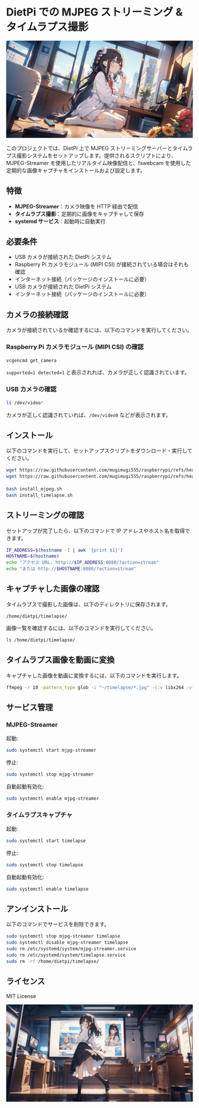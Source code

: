 # DietPi での MJPEG ストリーミング & タイムラプス撮影

![タイトル画像](assets/images/header.png)

このプロジェクトでは、DietPi 上で MJPEG ストリーミングサーバーとタイムラプス撮影システムをセットアップします。提供されるスクリプトにより、MJPEG-Streamer を使用したリアルタイム映像配信と、fswebcam を使用した定期的な画像キャプチャをインストールおよび設定します。

## 特徴
- **MJPEG-Streamer**：カメラ映像を HTTP 経由で配信
- **タイムラプス撮影**：定期的に画像をキャプチャして保存
- **systemd サービス**：起動時に自動実行

## 必要条件
- USB カメラが接続された DietPi システム
- Raspberry Pi カメラモジュール (MIPI CSI) が接続されている場合はそれも確認
- インターネット接続（パッケージのインストールに必要）
- USB カメラが接続された DietPi システム
- インターネット接続（パッケージのインストールに必要）

## カメラの接続確認
カメラが接続されているか確認するには、以下のコマンドを実行してください。

### **Raspberry Pi カメラモジュール (MIPI CSI) の確認**
```bash
vcgencmd get_camera
```
`supported=1 detected=1` と表示されれば、カメラが正しく認識されています。

### **USB カメラの確認**
```bash
ls /dev/video*
```
カメラが正しく認識されていれば、`/dev/video0` などが表示されます。

## インストール
以下のコマンドを実行して、セットアップスクリプトをダウンロード・実行してください。

```bash
wget https://raw.githubusercontent.com/mugimugi555/raspberrypi/refs/heads/main/dietpi/camera/install_mjpeg.sh
wget https://raw.githubusercontent.com/mugimugi555/raspberrypi/refs/heads/main/dietpi/camera/install_timelapse.sh

bash install_mjpeg.sh
bash install_timelapse.sh
```

## ストリーミングの確認
セットアップが完了したら、以下のコマンドで IP アドレスやホスト名を取得できます。

```bash
IP_ADDRESS=$(hostname -I | awk '{print $1}')
HOSTNAME=$(hostname)
echo "アクセス URL: http://$IP_ADDRESS:8080/?action=stream"
echo "または http://$HOSTNAME:8080/?action=stream"
```

## キャプチャした画像の確認
タイムラプスで撮影した画像は、以下のディレクトリに保存されます。

```
/home/dietpi/timelapse/
```

画像一覧を確認するには、以下のコマンドを実行してください。
```bash
ls /home/dietpi/timelapse/
```

## タイムラプス画像を動画に変換
キャプチャした画像を動画に変換するには、以下のコマンドを実行します。
```bash
ffmpeg -r 10 -pattern_type glob -i "~/timelapse/*.jpg" -c:v libx264 -vf "fps=25,format=yuv420p" timelapse.mp4
```

## サービス管理
### **MJPEG-Streamer**
起動:
```bash
sudo systemctl start mjpg-streamer
```
停止:
```bash
sudo systemctl stop mjpg-streamer
```
自動起動有効化:
```bash
sudo systemctl enable mjpg-streamer
```

### **タイムラプスキャプチャ**
起動:
```bash
sudo systemctl start timelapse
```
停止:
```bash
sudo systemctl stop timelapse
```
自動起動有効化:
```bash
sudo systemctl enable timelapse
```

## アンインストール
以下のコマンドでサービスを削除できます。
```bash
sudo systemctl stop mjpg-streamer timelapse
sudo systemctl disable mjpg-streamer timelapse
sudo rm /etc/systemd/system/mjpg-streamer.service
sudo rm /etc/systemd/system/timelapse.service
sudo rm -rf /home/dietpi/timelapse/
```

## ライセンス
MIT License

![タイトル画像](assets/images/footer.png)
